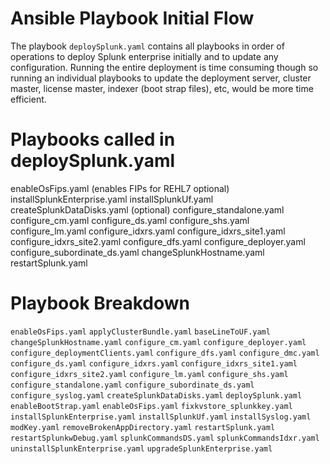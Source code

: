 # Ansible Playbook Initial Flow

The playbook `deploySplunk.yaml` contains all playbooks in order of operations to deploy Splunk enterprise initially and to update any configuration.  Running the entire deployment is time consuming though so running an individual playbooks to update the deployment server, cluster master, license master, indexer (boot strap files), etc, would be more time efficient.

# Playbooks called in deploySplunk.yaml

enableOsFips.yaml (enables FIPs for REHL7 optional)
installSplunkEnterprise.yaml
installSplunkUf.yaml
createSplunkDataDisks.yaml (optional)
configure_standalone.yaml
configure_cm.yaml
configure_ds.yaml
configure_shs.yaml
configure_lm.yaml
configure_idxrs.yaml
configure_idxrs_site1.yaml
configure_idxrs_site2.yaml
configure_dfs.yaml
configure_deployer.yaml
configure_subordinate_ds.yaml
changeSplunkHostname.yaml
restartSplunk.yaml



# Playbook Breakdown

`enableOsFips.yaml`
`applyClusterBundle.yaml`
`baseLineToUF.yaml`
`changeSplunkHostname.yaml`
`configure_cm.yaml`
`configure_deployer.yaml`
`configure_deploymentClients.yaml`
`configure_dfs.yaml`
`configure_dmc.yaml`
`configure_ds.yaml`
`configure_idxrs.yaml`
`configure_idxrs_site1.yaml`
`configure_idxrs_site2.yaml`
`configure_lm.yaml`
`configure_shs.yaml`
`configure_standalone.yaml`
`configure_subordinate_ds.yaml`
`configure_syslog.yaml`
`createSplunkDataDisks.yaml`
`deploySplunk.yaml`
`enableBootStrap.yaml`
`enableOsFips.yaml`
`fixkvstore_splunkkey.yaml`
`installSplunkEnterprise.yaml`
`installSplunkUf.yaml`
`installSyslog.yaml`
`modKey.yaml`
`removeBrokenAppDirectory.yaml`
`restartSplunk.yaml`
`restartSplunkwDebug.yaml`
`splunkCommandsDS.yaml`
`splunkCommandsIdxr.yaml`
`uninstallSplunkEnterprise.yaml`
`upgradeSplunkEnterprise.yaml`
